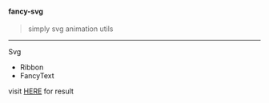 #### fancy-svg
> simply svg animation utils

---

Svg
- Ribbon
- FancyText

visit [HERE](http://jlxy.cz/resume.html) for result

